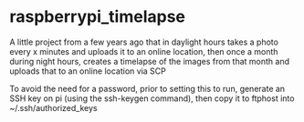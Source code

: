 # raspberrypi_timelapse

A little project from a few years ago that in daylight hours takes a photo every x minutes and uploads it to an online location, then once a month during night hours, creates a timelapse of the images from that month and uploads that to an online location via SCP

To avoid the need for a password, prior to setting this to run, generate an SSH key on pi (using the ssh-keygen command), then copy it to ftphost into ~/.ssh/authorized_keys
